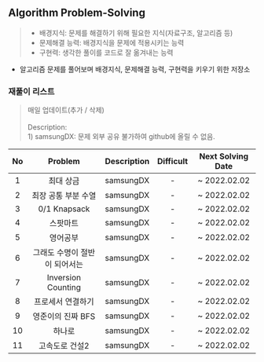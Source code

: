 ## Algorithm Problem-Solving
>- 배경지식: 문제를 해결하기 위해 필요한 지식(자료구조, 알고리즘 등)
>- 문제해결 능력: 배경지식을 문제에 적용시키는 능력
>- 구현력: 생각한 풀이를 코드로 잘 옮겨내는 능력

- 알고리즘 문제를 풀어보며 배경지식, 문제해결 능력, 구현력을 키우기 위한 저장소

### 재풀이 리스트
>매일 업데이트(추가 / 삭제)
><br>
><br>Description: 
> <br>1) samsungDX: 문제 외부 공유 불가하여 github에 올릴 수 없음.

| No | Problem | Description | Difficult | Next Solving Date |
|:------:|:---------:|:---------:|:-----------:|:-----------:|
| 1 | 최대 상금 | samsungDX | - | ~ 2022.02.02 |
| 2 | 최장 공통 부분 수열 | samsungDX | - | ~ 2022.02.02 |
| 3 | 0/1 Knapsack | samsungDX | - | ~ 2022.02.02 |
| 4 | 스팟마트 | samsungDX | - | ~ 2022.02.02 |
| 5 | 영어공부 | samsungDX | - | ~ 2022.02.02 |
| 6 | 그래도 수명이 절반이 되어서는 | samsungDX | - | ~ 2022.02.02 |
| 7 | Inversion Counting | samsungDX | - | ~ 2022.02.02 |
| 8 | 프로세서 연결하기 | samsungDX | - | ~ 2022.02.02 |
| 9 | 영준이의 진짜 BFS | samsungDX | - | ~ 2022.02.02 |
| 10 | 하나로 | samsungDX | - | ~ 2022.02.02 |
| 11 | 고속도로 건설2 | samsungDX | - | ~ 2022.02.02 |

